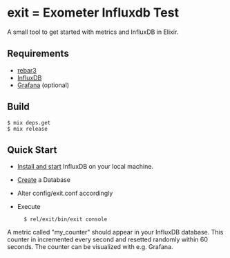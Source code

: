 exit = Exometer Influxdb Test
=====

A small tool to get started with metrics and InfluxDB in Elixir.

Requirements
-----------

- [rebar3](https://github.com/rebar/rebar3)
- [InfluxDB](https://influxdata.com/downloads/)
- [Grafana](http://grafana.org/download/) (optional)

Build
-----

    $ mix deps.get
    $ mix release

Quick Start
-----------

* [Install and start](https://docs.influxdata.com/influxdb/v0.9/introduction/installation/) InfluxDB on your local machine.
* [Create](https://docs.influxdata.com/influxdb/v0.9/introduction/getting_started/) a Database
* Alter config/exit.conf accordingly
* Execute

        $ rel/exit/bin/exit console

A metric called "my_counter" should appear in your InfluxDB database. This
counter in incremented every second and resetted randomly within 60 seconds. The
counter can be visualized with e.g. Grafana.
